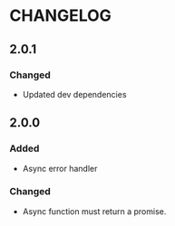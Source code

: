 # CHANGELOG

## 2.0.1
### Changed
- Updated dev dependencies

## 2.0.0
### Added
- Async error handler

### Changed
- Async function must return a promise.